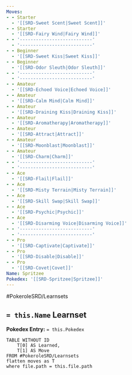 ```yaml
---
Moves:
- - Starter
  - '[[SRD-Sweet Scent|Sweet Scent]]'
- - Starter
  - '[[SRD-Fairy Wind|Fairy Wind]]'
- - '---------------------------'
  - '---------------------------'
- - Beginner
  - '[[SRD-Sweet Kiss|Sweet Kiss]]'
- - Beginner
  - '[[SRD-Odor Sleuth|Odor Sleuth]]'
- - '---------------------------'
  - '---------------------------'
- - Amateur
  - '[[SRD-Echoed Voice|Echoed Voice]]'
- - Amateur
  - '[[SRD-Calm Mind|Calm Mind]]'
- - Amateur
  - '[[SRD-Draining Kiss|Draining Kiss]]'
- - Amateur
  - '[[SRD-Aromatherapy|Aromatherapy]]'
- - Amateur
  - '[[SRD-Attract|Attract]]'
- - Amateur
  - '[[SRD-Moonblast|Moonblast]]'
- - Amateur
  - '[[SRD-Charm|Charm]]'
- - '---------------------------'
  - '---------------------------'
- - Ace
  - '[[SRD-Flail|Flail]]'
- - Ace
  - '[[SRD-Misty Terrain|Misty Terrain]]'
- - Ace
  - '[[SRD-Skill Swap|Skill Swap]]'
- - Ace
  - '[[SRD-Psychic|Psychic]]'
- - Ace
  - '[[SRD-Disarming Voice|Disarming Voice]]'
- - '---------------------------'
  - '---------------------------'
- - Pro
  - '[[SRD-Captivate|Captivate]]'
- - Pro
  - '[[SRD-Disable|Disable]]'
- - Pro
  - '[[SRD-Covet|Covet]]'
Name: Spritzee
Pokedex: '[[SRD-Spritzee|Spritzee]]'
---
```


#PokeroleSRD/Learnsets

## `= this.Name` Learnset

**Pokedex Entry:** `= this.Pokedex`

```dataview
TABLE WITHOUT ID
    T[0] AS Learned,
    T[1] AS Move
FROM #PokeroleSRD/Learnsets
flatten moves as T
where file.path = this.file.path
```
